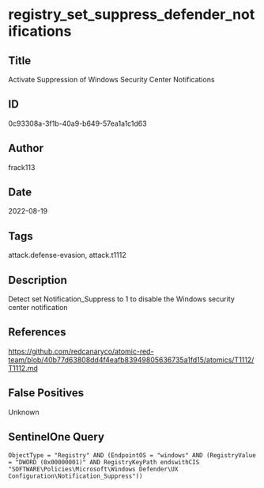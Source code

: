 # registry_set_suppress_defender_notifications

## Title
Activate Suppression of Windows Security Center Notifications

## ID
0c93308a-3f1b-40a9-b649-57ea1a1c1d63

## Author
frack113

## Date
2022-08-19

## Tags
attack.defense-evasion, attack.t1112

## Description
Detect set Notification_Suppress to 1 to disable the Windows security center notification

## References
https://github.com/redcanaryco/atomic-red-team/blob/40b77d63808dd4f4eafb83949805636735a1fd15/atomics/T1112/T1112.md

## False Positives
Unknown

## SentinelOne Query
```
ObjectType = "Registry" AND (EndpointOS = "windows" AND (RegistryValue = "DWORD (0x00000001)" AND RegistryKeyPath endswithCIS "SOFTWARE\Policies\Microsoft\Windows Defender\UX Configuration\Notification_Suppress"))

```